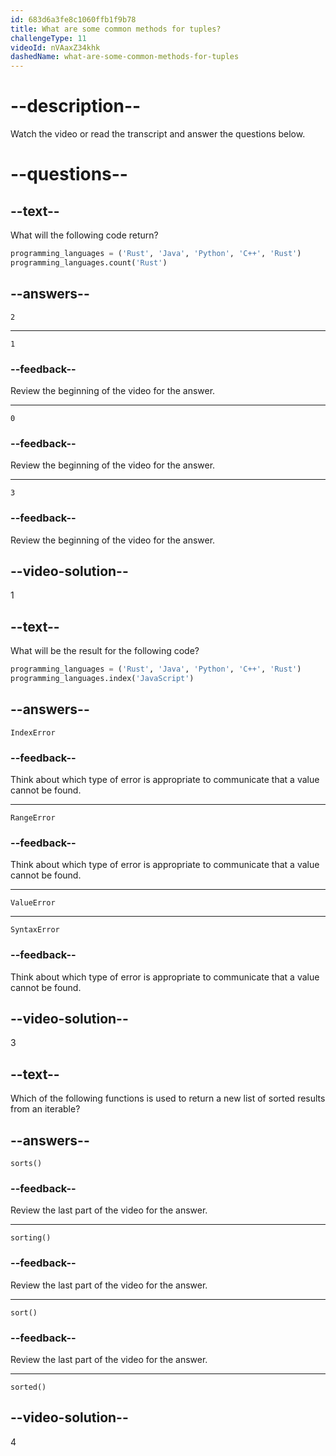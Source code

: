 ```yaml
---
id: 683d6a3fe8c1060ffb1f9b78
title: What are some common methods for tuples?
challengeType: 11
videoId: nVAaxZ34khk
dashedName: what-are-some-common-methods-for-tuples
---
```


# --description--

Watch the video or read the transcript and answer the questions below.

# --questions--

## --text--

What will the following code return?

```py
programming_languages = ('Rust', 'Java', 'Python', 'C++', 'Rust')
programming_languages.count('Rust')
```

## --answers--

`2`

---

`1`

### --feedback--

Review the beginning of the video for the answer.

---

`0`

### --feedback--

Review the beginning of the video for the answer.

---

`3`

### --feedback--

Review the beginning of the video for the answer.

## --video-solution--

1

## --text--

What will be the result for the following code?

```py
programming_languages = ('Rust', 'Java', 'Python', 'C++', 'Rust')
programming_languages.index('JavaScript')
```

## --answers--

`IndexError`

### --feedback--

Think about which type of error is appropriate to communicate that a value cannot be found.

---

`RangeError`

### --feedback--

Think about which type of error is appropriate to communicate that a value cannot be found.

---

`ValueError`

---

`SyntaxError`

### --feedback--

Think about which type of error is appropriate to communicate that a value cannot be found.

## --video-solution--

3

## --text--

Which of the following functions is used to return a new list of sorted results from an iterable?

## --answers--

`sorts()`

### --feedback--

Review the last part of the video for the answer.

---

`sorting()`

### --feedback--

Review the last part of the video for the answer.

---

`sort()`

### --feedback--

Review the last part of the video for the answer.

---

`sorted()`

## --video-solution--

4
